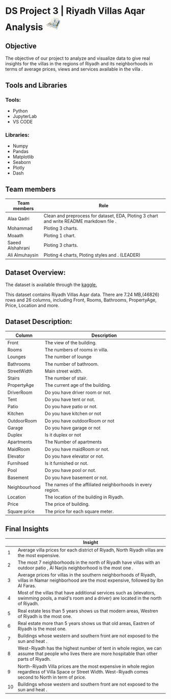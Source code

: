 #  DS Project 3 | Riyadh Villas Aqar Analysis <img src='https://github.com/AliAlmuhaysin/Bootcamp-Project-3/blob/main/figures/aqar.jpg' width=50>



## Objective
The objective of our project to analyze and visualize data to give real insights for the villas in the regions of Riyadh and its neighborhoods in terms of average prices, views and services available in the villa  .

## Tools and Libraries
### Tools:
- Python
- JupyterLab
- VS CODE
### Libraries:
- Numpy
- Pandas
- Matplotlib
- Seaborn
- Plotly
- Dash

## Team members
| Team members   | Role |
| ----------- | ----------- |
| Alaa Qadri | Clean and preprocess for dataset, EDA, Ploting 3 chart and write README markdown file . |
| Mohammad  | Ploting 3 charts.|
| Moaath  | Ploting 1 chart.|
| Saeed Alshahrani | Ploting 3 charts.|
| Ali Almuhaysin | Ploting 4 charts, Ploting styles and . (LEADER) |

## Dataset Overview:
The dataset is available through the [kaggle.](https://www.kaggle.com/datasets/reemamuhammed/riyadh-villas-aqar)

This dataset contains Riyadh Villas Aqar data. There are 7.24 MB,(46826) rows and 26 columns, including Front, Rooms, Bathrooms, PropertyAge, Price, Location and more.


## Dataset Description:
| Column   | Description |
| ----------- | ----------- |
| Front | The view of the building. |
| Rooms | The numbers of rooms in villa. |
| Lounges |The number of lounge|
| Bathrooms | The number of bathroom. |
| StreetWidth | Main street width. |
| Stairs | The number of stair. |
| PropertyAge | The current age of the building.|
| DriverRoom | Do you have driver room or not. |
| Tent | Do you have tent or not.|
| Patio | Do you have patio or not. |
| Kitchen | Do you have kitchen or not|
| OutdoorRoom |  Do you have outdoorRoom or not |
| Garage | Do you have garage or not|
| Duplex | Is it duplex or not |
| Apartments | The Number of apartments |
| MaidRoom | Do you have maidRoom or not. |
| Elevator | Do you have elevator or not. |
| Furnihsed | Is it furnished or not. |
| Pool | Do you have pool or not. |
| Basement | Do you have basement or not. |
| Neighbourhood | The names of the affiliated neighborhoods in every region. |
| Location | The location of the building in Riyadh. |
| Price | The price of building. |
| Square price | The price for each square meter. |



## Final Insights
 
|    | Insight |
| ----------- | ----------- |
| 1|  Average villa prices for each district of Riyadh, North Riyadh villas are the most expensive.|
| 2|  The most 7 neighborhoods in the north of Riyadh have villas with an outdoor patio , Al Narjis neighborhood is the most one .|
| 3|  Average prices for villas in the southern neighborhoods of Riyadh, villas in Namar neighborhood are the most expensive, followed by Ibn Al Faras.|
| 4|  Most of the villas that have additional services such as (elevators, swimming pools, a maid's room and a driver) are located in the north of Riyadh.|
| 5|  Real estate less than 5 years shows us that modern areas, Westren of Riyadh is the most one.|
| 6|  Real estate more than 5 years shows us that old areas, Eastren of Riyadh is the most one.|
| 7|  Buildings whose western and southern front are not exposed to the sun and heat .|
| 8|  West-Riyadh has the highest number of tent in whole region, we can assume that people who lives there are more hospitable than other parts of Riyadh.|
| 9|  North-Riyadh Villa prices are the most expensive in whole region regardless of Villa Space or Street Width. West-Riyadh comes second to North in term of price.|
| 10| Buildings whose western and southern front are not exposed to the sun and heat .|

